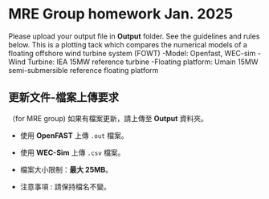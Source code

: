 # MRE Group homework Jan. 2025
Please upload your output file in **Output** folder. See the guidelines and rules below.
This is a plotting tack which compares the numerical models  of a floating offshore wind  turbine system (FOWT)
-Model: Openfast, WEC-sim
-Wind Turbine: IEA 15MW reference turbine
-Floating platform: Umain 15MW semi-submersible reference floating platform

## 更新文件-檔案上傳要求
（for MRE group) 如果有檔案更新，請上傳至 **Output** 資料夾。
- 使用 **OpenFAST** 上傳 `.out` 檔案。
- 使用 **WEC-Sim** 上傳 `.csv` 檔案。
- 檔案大小限制：**最大 25MB**。

- 注意事項 : 請保持檔名不變。
